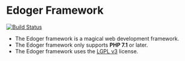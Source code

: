 # Edoger Framework #

[![Build Status](https://travis-ci.org/edoger/framework.svg?branch=master)](https://travis-ci.org/edoger/framework)

- The Edoger framework is a magical web development framework.
- The Edoger framework only supports **PHP 7.1** or later.
- The Edoger framework uses the [LGPL v3](https://www.gnu.org/licenses/lgpl-3.0.en.html) license.
